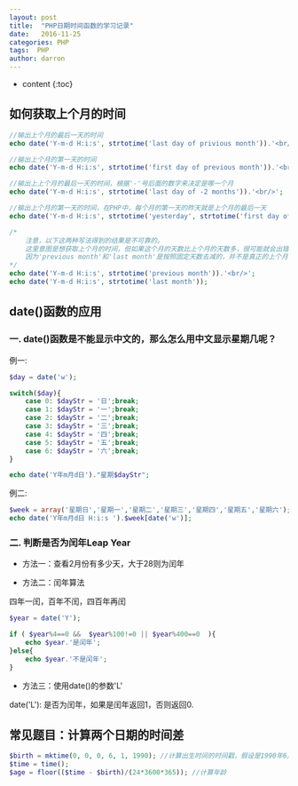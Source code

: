 ```yaml
---
layout: post
title:  "PHP日期时间函数的学习记录"
date:   2016-11-25
categories: PHP
tags:  PHP
author: darron 
---
```


* content
{:toc}

## 如何获取上个月的时间

```php
//输出上个月的最后一天的时间
echo date('Y-m-d H:i:s', strtotime('last day of privious month')).'<br/>';

//输出上个月的第一天的时间
echo date('Y-m-d H:i:s', strtotime('first day of previous month')).'<br/>';

//输出上上个月的最后一天的时间，根据'-'号后面的数字来决定是哪一个月
echo date('Y-m-d H:i:s', strtotime('last day of -2 months')).'<br/>';

//输出上个月的第一天的时间，在PHP中，每个月的第一天的昨天就是上个月的最后一天
echo date('Y-m-d H:i:s', strtotime('yesterday', strtotime('first day of this month'))).'<br/>';

/*
	注意，以下这两种写法得到的结果是不可靠的。
	这里意图是想获取上个月的时间，但如果这个月的天数比上个月的天数多，很可能就会出错，
	因为'previous month'和'last month'是按照固定天数去减的，并不是真正的上个月！
*/
echo date('Y-m-d H:i:s', strtotime('previous month')).'<br/>';
echo date('Y-m-d H:i:s', strtotime('last month'));
```

## date()函数的应用

### 一. date()函数是不能显示中文的，那么怎么用中文显示星期几呢？

例一:

```php
$day = date('w');

switch($day){
	case 0: $dayStr = '日';break;
	case 1: $dayStr = '一';break;
	case 2: $dayStr = '二';break;
	case 3: $dayStr = '三';break;
	case 4: $dayStr = '四';break;
	case 5: $dayStr = '五';break;
	case 6: $dayStr = '六';break;
}

echo date('Y年m月d日')."星期$dayStr";
```

例二:

```php
$week = array('星期日','星期一','星期二','星期三','星期四','星期五','星期六');
echo date('Y年m月d日 H:i:s ').$week[date('w')];
```

### 二. 判断是否为闰年Leap Year

- 方法一：查看2月份有多少天，大于28则为闰年

- 方法二：闰年算法

四年一闰，百年不闰，四百年再闰  

```php
$year = date('Y');

if ( $year%4==0 &&  $year%100!=0 || $year%400==0  ){
	echo $year.'是闰年';
}else{
	echo $year.'不是闰年';
}
```

- 方法三：使用date()的参数'L'

date('L'): 是否为闰年，如果是闰年返回1，否则返回0.

## 常见题目：计算两个日期的时间差

```php
$birth = mktime(0, 0, 0, 6, 1, 1990); //计算出生时间的时间戳，假设是1990年6月1日出生
$time = time();
$age = floor(($time - $birth)/(24*3600*365)); //计算年龄
```
